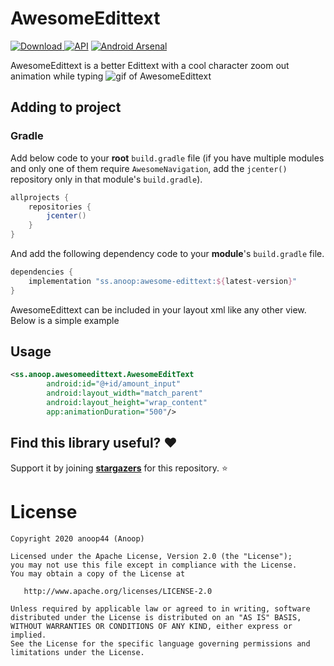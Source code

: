 # AwesomeEdittext 
[ ![Download](https://api.bintray.com/packages/anoop44/maven/awesome-edittext/images/download.svg?version=1.0.0) ](https://bintray.com/anoop44/maven/awesome-edittext/1.0.0/link) <a href="https://android-arsenal.com/api?level=17"><img alt="API" src="https://img.shields.io/badge/API-17%2B-brightgreen.svg?style=flat"/></a> [![Android Arsenal]( https://img.shields.io/badge/Android%20Arsenal-AwesomeEditText-green.svg?style=flat )]( https://android-arsenal.com/details/1/8044 )

AwesomeEdittext is a better Edittext with a cool character zoom out animation while typing
![gif of AwesomeEdittext](https://raw.githubusercontent.com/anoop44/AwesomeEditText/master/art/awesome-edittext-demo.gif)

## Adding to project

### Gradle
Add below code to your **root** `build.gradle` file (if you have multiple modules and only one of them require `AwesomeNavigation`, add the `jcenter()` repository only in that module's `build.gradle`).
```gradle
allprojects {
    repositories {
        jcenter()
    }
}
```
And add the following dependency code to your **module**'s `build.gradle` file.
```gradle
dependencies {
    implementation "ss.anoop:awesome-edittext:${latest-version}"
}
```
AwesomeEdittext can be included in your layout xml like any other view. Below is a simple example

## Usage
```xml
<ss.anoop.awesomeedittext.AwesomeEditText
        android:id="@+id/amount_input"
        android:layout_width="match_parent"
        android:layout_height="wrap_content"
        app:animationDuration="500"/>
```

## Find this library useful? :heart:
Support it by joining __[stargazers](https://github.com/anoop44/AwesomeEditText/stargazers)__ for this repository. :star:

# License
```
Copyright 2020 anoop44 (Anoop)

Licensed under the Apache License, Version 2.0 (the "License");
you may not use this file except in compliance with the License.
You may obtain a copy of the License at

   http://www.apache.org/licenses/LICENSE-2.0

Unless required by applicable law or agreed to in writing, software
distributed under the License is distributed on an "AS IS" BASIS,
WITHOUT WARRANTIES OR CONDITIONS OF ANY KIND, either express or implied.
See the License for the specific language governing permissions and
limitations under the License.
```
